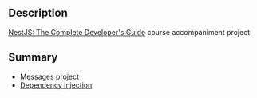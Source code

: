 ## Description

[NestJS: The Complete Developer's Guide](https://www.udemy.com/course/nestjs-the-complete-developers-guide/) course accompaniment project

## Summary

- [Messages project](https://github.com/mayalaat/nest-examples/tree/main/messages)
- [Dependency injection](https://github.com/mayalaat/nest-examples/tree/main/di)
